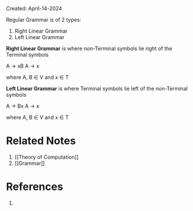 Created: April-14-2024

Regular Grammar is of 2 types:

1. Right Linear Grammar
2. Left Linear Grammar

**Right Linear Grammar** is where non-Terminal symbols lie right of the Terminal symbols

A $\longrightarrow$ xB
A $\longrightarrow$ x

where A, B $\in$ V and x $\in$ T

**Left Linear Grammar** is where Terminal symbols lie left of the non-Terminal symbols

A $\longrightarrow$ Bx
A $\longrightarrow$ x

where A, B $\in$ V and x $\in$ T

# Related Notes

1. [[Theory of Computation]]
2. [[Grammar]]
# References

1. 